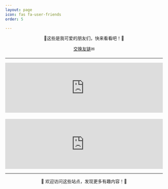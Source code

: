 ```yaml
---
layout: page
icon: fas fa-user-friends
order: 5

---
```

<div style="text-align: center; margin-bottom: 20px;">
  <p>🔗这些是我可爱的朋友们，快来看看吧！🔗</p>
  <a href="mailto:post@zwei.de.eu.org">交换友链</a>✉
</div>


<hr>

<div style="max-width: 600px; margin: 0 auto;">
  <iframe src="https://friendcards.zwei.de.eu.org/?name=LinuxDo&specialty=新的理想型社区&link=https://linux.do&redirect=https://linux.do/?source=zwei_de_eu_org" 
          style="border:none; width:100%; height:160px;" 
          scrolling="no"></iframe>
</div>

<div style="max-width: 600px; margin: 20px auto 0;">
  <iframe src="https://friendcards.zwei.de.eu.org/?name=MasterKe(柯大师)&specialty=定格生活的美好~&link=https://blog.masterke.cn&avatar=https://my-blog-picture-1301437686.cos.ap-nanjing.myqcloud.com/2024%2F07%2F24%2F1721836688.jpg" 
          style="border:none; width:100%; height:160px;" 
          scrolling="no"></iframe>
</div>

<hr>

<p align="center">💖 欢迎访问这些站点，发现更多有趣内容！💖</p>
